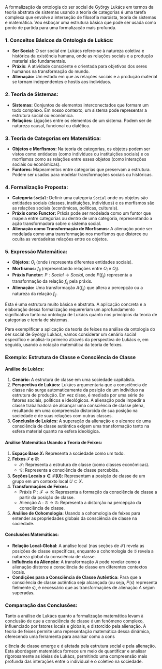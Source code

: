 A formalização da ontologia do ser social de György Lukács em termos da teoria abstrata de sistemas usando a teoria de categorias é uma tarefa complexa que envolve a interseção de filosofia marxista, teoria de sistemas e matemática. Vou esboçar uma estrutura básica que pode ser usada como ponto de partida para uma formalização mais profunda.

### 1. **Conceitos Básicos da Ontologia de Lukács:**

   - **Ser Social:** O ser social em Lukács refere-se à natureza coletiva e histórica da existência humana, onde as relações sociais e a produção material são fundamentais.
   - **Práxis:** A atividade consciente e orientada para objetivos dos seres humanos na transformação do mundo.
   - **Alienação:** Um estado em que as relações sociais e a produção material se tornam independentes e hostis aos indivíduos.

### 2. **Teoria de Sistemas:**

   - **Sistemas:** Conjuntos de elementos interconectados que formam um todo complexo. Em nosso contexto, um sistema pode representar a estrutura social ou econômica.
   - **Relações:** Ligações entre os elementos de um sistema. Podem ser de natureza causal, funcional ou dialética.

### 3. **Teoria de Categorias em Matemática:**

   - **Objetos e Morfismos:** Na teoria de categorias, os objetos podem ser vistos como entidades (como indivíduos ou instituições sociais) e os morfismos como as relações entre esses objetos (como interações sociais ou econômicas).
   - **Funtores:** Mapeamentos entre categorias que preservam a estrutura. Podem ser usados para modelar transformações sociais ou históricas.

### 4. **Formalização Proposta:**

   - **Categoria `Social`:** Definir uma categoria `Social` onde os objetos são entidades sociais (classes, instituições, indivíduos) e os morfismos são as relações sociais (econômicas, políticas, culturais).
   - **Práxis como Functor:** Práxis pode ser modelada como um funtor que mapeia entre categorias ou dentro de uma categoria, representando a ação transformadora sobre o sistema social.
   - **Alienação como Transformação de Morfismos:** A alienação pode ser modelada como uma transformação nos morfismos que distorce ou oculta as verdadeiras relações entre os objetos.

### 5. **Expressão Matemática:**

   - **Objetos:** $O_i$ (onde $i$ representa diferentes entidades sociais).
   - **Morfismos:** $f_{ij}$ (representando relações entre $O_i$ e $O_j$).
   - **Práxis Functor:** $P: Social \to Social$, onde $P(f_{ij})$ representa a transformação da relação $f_{ij}$ pela práxis.
   - **Alienação:** Uma transformação $A(f_{ij})$ que altera a percepção ou a natureza da relação $f_{ij}$.

Esta é uma estrutura muito básica e abstrata. A aplicação concreta e a elaboração dessa formalização requereriam um aprofundamento significativo tanto na ontologia de Lukács quanto nos princípios da teoria de categorias e teoria de sistemas.


Para exemplificar a aplicação da teoria de feixes na análise da ontologia do ser social de György Lukács, vamos considerar um cenário social específico e analisá-lo primeiro através da perspectiva de Lukács e, em seguida, usando a notação matemática da teoria de feixes.

### Exemplo: Estrutura de Classe e Consciência de Classe

#### Análise de Lukács:

1. **Cenário:** A estrutura de classe em uma sociedade capitalista.
2. **Perspectiva de Lukács:** Lukács argumentaria que a consciência de classe não surge automaticamente da posição de um indivíduo na estrutura de produção. Em vez disso, é mediada por uma série de fatores sociais, políticos e ideológicos. A alienação pode impedir a classe trabalhadora de alcançar uma consciência de classe plena, resultando em uma compreensão distorcida de sua posição na sociedade e de suas relações com outras classes.
3. **Conclusão de Lukács:** A superação da alienação e o alcance de uma consciência de classe autêntica exigem uma transformação tanto na esfera material quanto na esfera ideológica.

#### Análise Matemática Usando a Teoria de Feixes:

1. **Espaço Base $X$:** Representa a sociedade como um todo.
2. **Feixes $\mathcal{F}$ e $\mathcal{G}$:**
   - $\mathcal{F}$: Representa a estrutura de classe (como classes econômicas).
   - $\mathcal{G}$: Representa a consciência de classe percebida.
3. **Seções Locais $s \in \mathcal{F}(U)$:** Representam a posição de classe de um grupo em um contexto local $U \subset X$.
4. **Transformações de Feixes:** 
   - Práxis $P: \mathcal{F} \to \mathcal{G}$: Representa a formação da consciência de classe a partir da posição de classe.
   - Alienção $A: \mathcal{G} \to \mathcal{G}$: Representa a distorção na percepção da consciência de classe.
5. **Análise de Cohomologia:** Usando a cohomologia de feixes para entender as propriedades globais da consciência de classe na sociedade.

#### Conclusões Matemáticas:

- **Relação Local-Global:** A análise local (nas seções de $\mathcal{F}$) revela as posições de classe específicas, enquanto a cohomologia de $\mathcal{G}$ revela a natureza global da consciência de classe.
- **Influência da Alienção:** A transformação $A$ pode revelar como a alienação distorce a consciência de classe em diferentes contextos locais.
- **Condições para a Consciência de Classe Autêntica:** Para que a consciência de classe autêntica seja alcançada (ou seja, $P(s)$ representa fielmente $s$), é necessário que as transformações de alienação $A$ sejam superadas.

### Comparação das Conclusões:

Tanto a análise de Lukács quanto a formalização matemática levam à conclusão de que a consciência de classe é um fenômeno complexo, influenciado por fatores locais e globais, e distorcido pela alienação. A teoria de feixes permite uma representação matemática dessa dinâmica, oferecendo uma ferramenta para analisar como a cons

ciência de classe emerge e é afetada pela estrutura social e pela alienação. Esta abordagem matemática fornece um meio de quantificar e analisar rigorosamente as ideias de Lukács, permitindo uma compreensão mais profunda das interações entre o individual e o coletivo na sociedade.